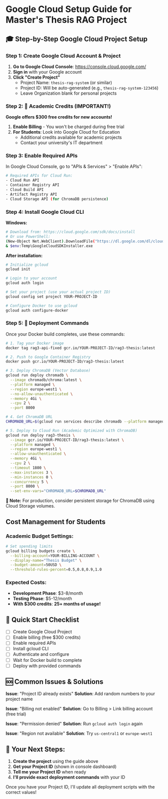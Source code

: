 # Google Cloud Setup Guide for Master's Thesis RAG Project

## 🎓 Step-by-Step Google Cloud Project Setup

### Step 1: Create Google Cloud Account & Project

1. **Go to Google Cloud Console**: https://console.cloud.google.com/
2. **Sign in** with your Google account
3. **Click "Create Project"**
   - Project Name: `thesis-rag-system` (or similar)
   - Project ID: Will be auto-generated (e.g., `thesis-rag-system-123456`)
   - Leave Organization blank for personal projects

### Step 2: 🎯 Academic Credits (IMPORTANT!)

**Google offers $300 free credits for new accounts!**

1. **Enable Billing** - You won't be charged during free trial
2. **For Students**: Look into Google Cloud for Education
   - Additional credits available for academic projects
   - Contact your university's IT department

### Step 3: Enable Required APIs

In Google Cloud Console, go to "APIs & Services" > "Enable APIs":

```bash
# Required APIs for Cloud Run:
- Cloud Run API
- Container Registry API
- Cloud Build API
- Artifact Registry API
- Cloud Storage API (for ChromaDB persistence)
```

### Step 4: Install Google Cloud CLI

**Windows:**

```bash
# Download from: https://cloud.google.com/sdk/docs/install
# Or use PowerShell:
(New-Object Net.WebClient).DownloadFile("https://dl.google.com/dl/cloudsdk/channels/rapid/GoogleCloudSDKInstaller.exe", "$env:Temp\GoogleCloudSDKInstaller.exe")
& $env:Temp\GoogleCloudSDKInstaller.exe
```

**After installation:**

```bash
# Initialize gcloud
gcloud init

# Login to your account
gcloud auth login

# Set your project (use your actual project ID)
gcloud config set project YOUR-PROJECT-ID

# Configure Docker to use gcloud
gcloud auth configure-docker
```

### Step 5: 🚀 Deployment Commands

Once your Docker build completes, use these commands:

```bash
# 1. Tag your Docker image
docker tag rag3-api-fixed gcr.io/YOUR-PROJECT-ID/rag3-thesis:latest

# 2. Push to Google Container Registry
docker push gcr.io/YOUR-PROJECT-ID/rag3-thesis:latest

# 3. Deploy ChromaDB (Vector Database)
gcloud run deploy chromadb \
  --image chromadb/chroma:latest \
  --platform managed \
  --region europe-west1 \
  --no-allow-unauthenticated \
  --memory 4Gi \
  --cpu 2 \
  --port 8000

# 4. Get ChromaDB URL
CHROMADB_URL=$(gcloud run services describe chromadb --platform managed --region europe-west1 --format "value(status.url)")

# 5. Deploy to Cloud Run (Academic Optimized with ChromaDB)
gcloud run deploy rag3-thesis \
  --image gcr.io/YOUR-PROJECT-ID/rag3-thesis:latest \
  --platform managed \
  --region europe-west1 \
  --allow-unauthenticated \
  --memory 4Gi \
  --cpu 2 \
  --timeout 1800 \
  --max-instances 3 \
  --min-instances 0 \
  --concurrency 5 \
  --port 8000 \
  --set-env-vars="CHROMADB_URL=$CHROMADB_URL"
```

**📝 Note:** For production, consider persistent storage for ChromaDB using Cloud Storage volumes.

## Cost Management for Students

### Academic Budget Settings:

```bash
# Set spending limits
gcloud billing budgets create \
  --billing-account=YOUR-BILLING-ACCOUNT \
  --display-name="Thesis Budget" \
  --budget-amount=50USD \
  --threshold-rules-percent=0.5,0.8,0.9,1.0
```

### Expected Costs:

- **Development Phase**: $3-8/month
- **Testing Phase**: $5-12/month
- **With $300 credits**: **25+ months of usage!**

## 🎯 Quick Start Checklist

- [ ] Create Google Cloud Project
- [ ] Enable billing (free $300 credits)
- [ ] Enable required APIs
- [ ] Install gcloud CLI
- [ ] Authenticate and configure
- [ ] Wait for Docker build to complete
- [ ] Deploy with provided commands

## 🆘 Common Issues & Solutions

**Issue**: "Project ID already exists"
**Solution**: Add random numbers to your project name

**Issue**: "Billing not enabled"
**Solution**: Go to Billing > Link billing account (free trial)

**Issue**: "Permission denied"
**Solution**: Run `gcloud auth login` again

**Issue**: "Region not available"
**Solution**: Try `us-central1` or `europe-west1`

## 📧 Your Next Steps:

1. **Create the project** using the guide above
2. **Get your Project ID** (shown in console dashboard)
3. **Tell me your Project ID** when ready
4. **I'll provide exact deployment commands** with your ID

Once you have your Project ID, I'll update all deployment scripts with the correct values!
